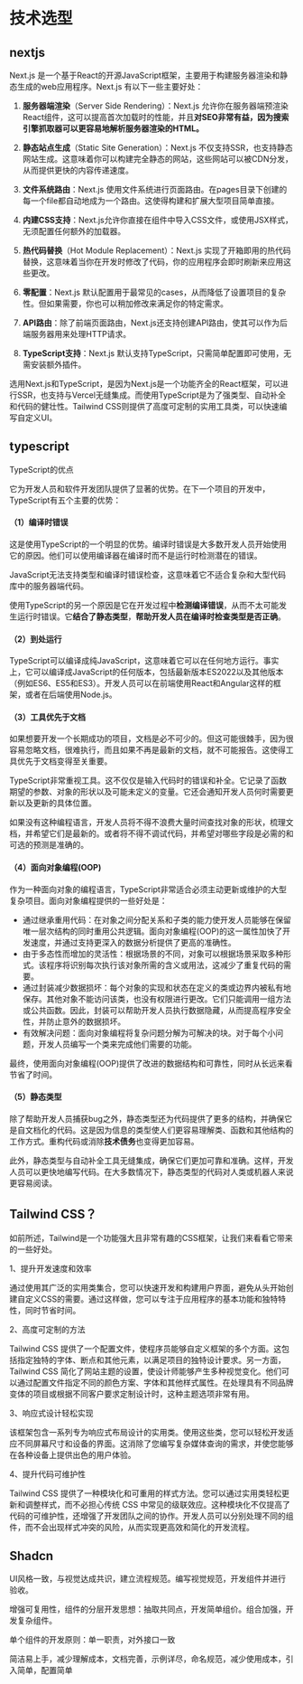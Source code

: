 # 技术选型

## nextjs

Next.js 是一个基于React的开源JavaScript框架，主要用于构建服务器渲染和静态生成的web应用程序。Next.js 有以下一些主要好处：

1. **服务器端渲染**（Server Side Rendering）：Next.js 允许你在服务器端预渲染React组件，这可以提高首次加载时的性能，并且**对SEO非常有益，因为搜索引擎抓取器可以更容易地解析服务器渲染的HTML。**

2. **静态站点生成**（Static Site Generation）：Next.js 不仅支持SSR，也支持静态网站生成。这意味着你可以构建完全静态的网站，这些网站可以被CDN分发，从而提供更快的内容传递速度。

3. **文件系统路由**：Next.js 使用文件系统进行页面路由。在pages目录下创建的每一个file都自动地成为一个路由。这使得构建和扩展大型项目简单直接。

4. **内建CSS支持**：Next.js允许你直接在组件中导入CSS文件，或使用JSX样式，无须配置任何额外的加载器。

5. **热代码替换**（Hot Module Replacement）：Next.js 实现了开箱即用的热代码替换，这意味着当你在开发时修改了代码，你的应用程序会即时刷新来应用这些更改。

6. **零配置**：Next.js 默认配置用于最常见的cases，从而降低了设置项目的复杂性。但如果需要，你也可以稍加修改来满足你的特定需求。

7. **API路由**：除了前端页面路由，Next.js还支持创建API路由，使其可以作为后端服务器用来处理HTTP请求。

8. **TypeScript支持**：Next.js 默认支持TypeScript，只需简单配置即可使用，无需安装额外插件。

选用Next.js和TypeScript，是因为Next.js是一个功能齐全的React框架，可以进行SSR，也支持与Vercel无缝集成。而使用TypeScript是为了强类型、自动补全和代码的健壮性。Tailwind CSS则提供了高度可定制的实用工具类，可以快速编写自定义UI。

## typescript

TypeScript的优点

它为开发人员和软件开发团队提供了显著的优势。在下一个项目的开发中，TypeScript有五个主要的优势：

#### （1）编译时错误

这是使用TypeScript的一个明显的优势。编译时错误是大多数开发人员开始使用它的原因。他们可以使用编译器在编译时而不是运行时检测潜在的错误。

JavaScript无法支持类型和编译时错误检查，这意味着它不适合复杂和大型代码库中的服务器端代码。

使用TypeScript的另一个原因是它在开发过程中**检测编译错误**，从而不太可能发生运行时错误。它**结合了静态类型**，**帮助开发人员在编译时检查类型是否正确**。

#### （2）到处运行

TypeScript可以编译成纯JavaScript，这意味着它可以在任何地方运行。事实上，它可以编译成JavaScript的任何版本，包括最新版本ES2022以及其他版本（例如ES6、ES5和ES3）。开发人员可以在前端使用React和Angular这样的框架，或者在后端使用Node.js。

#### （3）工具优先于文档

如果想要开发一个长期成功的项目，文档是必不可少的。但这可能很棘手，因为很容易忽略文档，很难执行，而且如果不再是最新的文档，就不可能报告。这使得工具优先于文档变得至关重要。

TypeScript非常重视工具。这不仅仅是输入代码时的错误和补全。它记录了函数期望的参数、对象的形状以及可能未定义的变量。它还会通知开发人员何时需要更新以及更新的具体位置。

如果没有这种编程语言，开发人员将不得不浪费大量时间查找对象的形状，梳理文档，并希望它们是最新的。或者将不得不调试代码，并希望对哪些字段是必需的和可选的预测是准确的。

#### （4）面向对象编程(OOP)

作为一种面向对象的编程语言，TypeScript非常适合必须主动更新或维护的大型复杂项目。面向对象编程提供的一些好处是：

- 通过继承重用代码：在对象之间分配关系和子类的能力使开发人员能够在保留唯一层次结构的同时重用公共逻辑。面向对象编程(OOP)的这一属性加快了开发速度，并通过支持更深入的数据分析提供了更高的准确性。
- 由于多态性而增加的灵活性：根据场景的不同，对象可以根据场景采取多种形式。该程序将识别每次执行该对象所需的含义或用法，这减少了重复代码的需要。
- 通过封装减少数据损坏：每个对象的实现和状态在定义的类或边界内被私有地保存。其他对象不能访问该类，也没有权限进行更改。它们只能调用一组方法或公共函数。因此，封装可以帮助开发人员执行数据隐藏，从而提高程序安全性，并防止意外的数据损坏。
- 有效解决问题：面向对象编程将复杂问题分解为可解决的块。对于每个小问题，开发人员编写一个类来完成他们需要的功能。

最终，使用面向对象编程(OOP)提供了改进的数据结构和可靠性，同时从长远来看节省了时间。

#### （5）静态类型

除了帮助开发人员捕获bug之外，静态类型还为代码提供了更多的结构，并确保它是自文档化的代码。这是因为信息的类型使人们更容易理解类、函数和其他结构的工作方式。重构代码或消除**技术债务**也变得更加容易。

此外，静态类型与自动补全工具无缝集成，确保它们更加可靠和准确。这样，开发人员可以更快地编写代码。在大多数情况下，静态类型的代码对人类或机器人来说更容易阅读。

## Tailwind CSS？

如前所述，Tailwind是一个功能强大且非常有趣的CSS框架，让我们来看看它带来的一些好处。

1、提升开发速度和效率

通过使用其广泛的实用类集合，您可以快速开发和构建用户界面，避免从头开始创建自定义CSS的需要。通过这样做，您可以专注于应用程序的基本功能和独特特性，同时节省时间。

2、高度可定制的方法

Tailwind CSS 提供了一个配置文件，使程序员能够自定义框架的多个方面。这包括指定独特的字体、断点和其他元素，以满足项目的独特设计要求。另一方面，Tailwind CSS 简化了网站主题的设置，使设计师能够产生多种视觉变化。他们可以通过配置文件指定不同的颜色方案、字体和其他样式属性。在处理具有不同品牌变体的项目或根据不同客户要求定制设计时，这种主题选项非常有用。

3、响应式设计轻松实现

该框架包含一系列专为响应式布局设计的实用类。使用这些类，您可以轻松开发适应不同屏幕尺寸和设备的界面。这消除了您编写复杂媒体查询的需求，并使您能够在各种设备上提供出色的用户体验。

4、提升代码可维护性

Tailwind CSS 提供了一种模块化和可重用的样式方法。您可以通过实用类轻松更新和调整样式，而不必担心传统 CSS 中常见的级联效应。这种模块化不仅提高了代码的可维护性，还增强了开发团队之间的协作。开发人员可以分别处理不同的组件，而不会出现样式冲突的风险，从而实现更高效和简化的开发流程。

## Shadcn

UI风格一致，与视觉达成共识，建立流程规范。编写视觉规范，开发组件并进行验收。

增强可复用性，组件的分层开发思想：抽取共同点，开发简单组价。组合加强，开发复杂组件。

单个组件的开发原则：单一职责，对外接口一致

简洁易上手，减少理解成本，文档完善，示例详尽，命名规范，减少使用成本，引入简单，配置简单